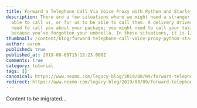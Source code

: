 ```yaml
---
title: Forward a Telephone Call Via Voice Proxy with Python and Starlette
description: There are a few situations where we might need a stranger to be
  able to call us, or for us to be able to call them. A delivery driver might
  need to call you about your package; you might need to call your taxi driver
  because you’ve forgotten your umbrella. In these situations, it is […]
thumbnail: /content/blog/forward-telephone-call-voice-proxy-python-starlette-dr/Forward-a-call-via-voice-proxy-with-python.png
author: aaron
published: true
published_at: 2019-08-09T15:13:23.000Z
comments: true
category: tutorial
tags: []
canonical: https://www.nexmo.com/legacy-blog/2019/08/09/forward-telephone-call-voice-proxy-python-starlette-dr
redirect: https://www.nexmo.com/legacy-blog/2019/08/09/forward-telephone-call-voice-proxy-python-starlette-dr
---
```


Content to be migrated...
